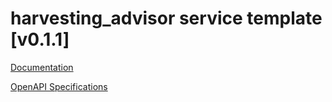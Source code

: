 # harvesting_advisor service template \[v0.1.1\]

[Documentation](https://htmlpreview.github.io/?https://github.com/atlasH2020-templates/harvesting_advisor/blob/v0.1.1/doc.html)

[OpenAPI Specifications](https://sensorsystems.iais.fraunhofer.de/doc/?url=https://raw.githubusercontent.com/atlasH2020-templates/harvesting_advisor/v0.1.1/oas)  
